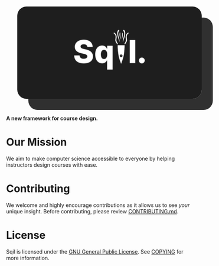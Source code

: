 <a href="https://sqil.org/">
    <div style="height: 250px; width: 500px; padding: 30px;">
        <img src="logo.png" height="100%" width="100%" style="border-radius: 25px; box-shadow: 30px 30px rgb(48,48,48);" />
    </div>
</a>

**A new framework for course design.**

# Our Mission

We aim to make computer science accessible to everyone by helping instructors design courses with ease.

# Contributing

We welcome and highly encourage contributions as it allows us to see *your* unique insight. Before contributing, please review [CONTRIBUTING.md](.github/CONTRIBUTING.md).

# License

Sqil is licensed under the [GNU General Public License](https://www.gnu.org/licenses/#GPL). See [COPYING](COPYING.txt) for more information.
